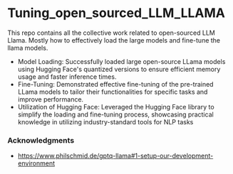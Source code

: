 # Tuning_open_sourced_LLM_LLAMA
This repo contains all the collective work related to open-sourced LLM Llama. 
Mostly how to effectively load the large models and fine-tune the llama models.

- Model Loading: Successfully loaded large open-source LLama models using Hugging Face's quantized versions to ensure efficient memory usage and faster inference times.
- Fine-Tuning: Demonstrated effective fine-tuning of the pre-trained LLama models to tailor their functionalities for specific tasks and improve performance.
- Utilization of Hugging Face: Leveraged the Hugging Face library to simplify the loading and fine-tuning process, showcasing practical knowledge in utilizing industry-standard tools for NLP tasks


### Acknowledgments
- https://www.philschmid.de/gptq-llama#1-setup-our-development-environment


